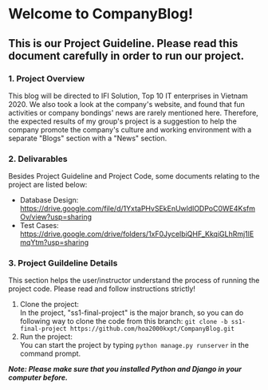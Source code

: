 # Welcome to CompanyBlog!

## This is our Project Guideline. Please read this document carefully in order to run our project.

### 1. Project Overview
This blog will be directed to IFI Solution, Top 10 IT enterprises in Vietnam 2020. We also took a look at the company's website, and found that fun activities or company bondings' news are rarely mentioned here. Therefore, the expected results of my group's project is a suggestion to help the company promote the company's culture and working environment with a separate "Blogs" section with a "News" section.

### 2. Delivarables
Besides Project Guideline and Project Code, some documents relating to the project are listed below:
- Database Design: https://drive.google.com/file/d/1YxtaPHvSEkEnUwldlODPoC0WE4KsfmOv/view?usp=sharing
- Test Cases: https://drive.google.com/drive/folders/1xF0JyceIbiQHF_KkqiGLhRmj1lEmqYtm?usp=sharing

### 3. Project Guildeline Details
This section helps the user/instructor understand the process of running the project code. Please read and follow instructions strictly!
1. Clone the project:<br/>
In the project, "ss1-final-project" is the major branch, so you can do following way to clone the code from this branch:
`git clone -b ss1-final-project https://github.com/hoa2000kxpt/CompanyBlog.git`
2. Run the project:<br/> 
You can start the project by typing `python manage.py runserver` in the command prompt.

***Note: Please make sure that you installed Python and Django in your computer before.***


